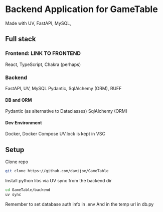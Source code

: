 # Backend Application for GameTable

Made with UV, FastAPI, MySQL,

## Full stack

### Frontend: LINK TO FRONTEND

React, TypeScript, Chakra (perhaps)

### Backend

FastAPI, UV, MySQL
Pydantic, SqlAlchemy (ORM), RUFF

#### DB and ORM

Pydantic (as alternative to Dataclasses)
SqlAlchemy (ORM)

#### Dev Environment

Docker, Docker Compose
UV.lock is kept in VSC

## Setup

Clone repo

```bash
git clone https://github.com/davijoe/GameTable
```

Install python libs via UV sync from the backend dir

```bash
cd GameTable/backend
uv sync
```

Remember to set database auth info in .env
And in the temp url in db.py
